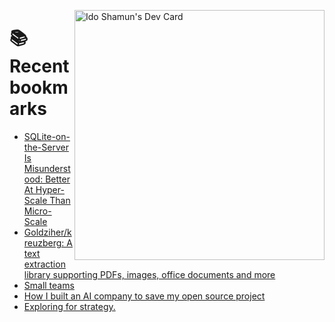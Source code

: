 <a href="https://app.daily.dev/idoshamun"><img src="https://api.daily.dev/devcards/v2/28849d86070e4c099c877ab6837c61f0.png?type=default&r=auy" align="right" width="400" alt="Ido Shamun's Dev Card"/></a>

# 📚 Recent bookmarks
<!-- BOOKMARKS:START -->
- [SQLite-on-the-Server Is Misunderstood: Better At Hyper-Scale Than Micro-Scale](https://app.daily.dev/posts/kyCJ4mm8I?utm_source=rss&utm_medium=bookmarks&utm_campaign=28849d86070e4c099c877ab6837c61f0)
- [Goldziher/kreuzberg: A text extraction library supporting PDFs, images, office documents and more](https://app.daily.dev/posts/JHaDnYBzc?utm_source=rss&utm_medium=bookmarks&utm_campaign=28849d86070e4c099c877ab6837c61f0)
- [Small teams](https://app.daily.dev/posts/JnRjaXmWK?utm_source=rss&utm_medium=bookmarks&utm_campaign=28849d86070e4c099c877ab6837c61f0)
- [How I built an AI company to save my open source project](https://app.daily.dev/posts/aCXtcWc62?utm_source=rss&utm_medium=bookmarks&utm_campaign=28849d86070e4c099c877ab6837c61f0)
- [Exploring for strategy.](https://app.daily.dev/posts/E1gdc7out?utm_source=rss&utm_medium=bookmarks&utm_campaign=28849d86070e4c099c877ab6837c61f0)
<!-- BOOKMARKS:END -->

